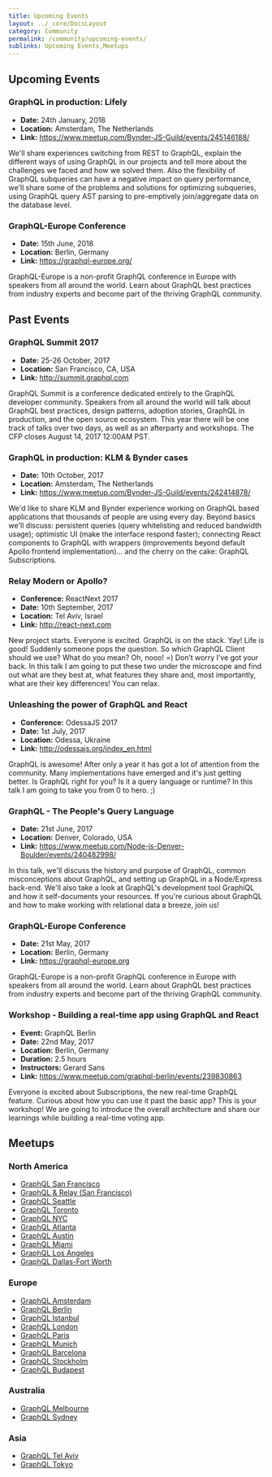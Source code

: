 ```yaml
---
title: Upcoming Events
layout: ../_core/DocsLayout
category: Community
permalink: /community/upcoming-events/
sublinks: Upcoming Events,Meetups
---
```


## Upcoming Events

### GraphQL in production: Lifely

- **Date:** 24th January, 2018
- **Location:** Amsterdam, The Netherlands
- **Link:** https://www.meetup.com/Bynder-JS-Guild/events/245146188/

We'll share experiences switching from REST to GraphQL, explain the different ways of using GraphQL in our projects and tell more about the challenges we faced and how we solved them. Also the flexibility of GraphQL subqueries can have a negative impact on query performance, we'll share some of the problems and solutions for optimizing subqueries, using GraphQL query AST parsing to pre-emptively join/aggregate data on the database level.

### GraphQL-Europe Conference

- **Date:** 15th June, 2018
- **Location:** Berlin, Germany
- **Link:** https://graphql-europe.org/

GraphQL-Europe is a non-profit GraphQL conference in Europe with speakers from all around the world. Learn about GraphQL best practices from industry experts and become part of the thriving GraphQL community.

## Past Events

### GraphQL Summit 2017

- **Date:** 25-26 October, 2017
- **Location:** San Francisco, CA, USA
- **Link:** http://summit.graphql.com

GraphQL Summit is a conference dedicated entirely to the GraphQL developer community. Speakers from all around the world will talk about GraphQL best practices, design patterns, adoption stories, GraphQL in production, and the open source ecosystem. This year there will be one track of talks over two days, as well as an afterparty and workshops. The CFP closes August 14, 2017 12:00AM PST.

### GraphQL in production: KLM & Bynder cases

- **Date:** 10th October, 2017
- **Location:** Amsterdam, The Netherlands
- **Link:** https://www.meetup.com/Bynder-JS-Guild/events/242414878/

We'd like to share KLM and Bynder experience working on GraphQL based applications that thousands of people are using every day. Beyond basics we'll discuss: persistent queries (query whitelisting and reduced bandwidth usage); optimistic UI (make the interface respond faster); connecting React components to GraphQL with wrappers (improvements beyond default Apollo frontend implementation)... and the cherry on the cake: GraphQL Subscriptions.

### Relay Modern or Apollo?

- **Conference:** ReactNext 2017
- **Date:** 10th September, 2017
- **Location:** Tel Aviv, Israel
- **Link:** http://react-next.com

New project starts. Everyone is excited. GraphQL is on the stack. Yay! Life is good! Suddenly someone pops the question. So which GraphQL Client should we use? What do you mean? Oh, nooo! =) Don’t worry I’ve got your back. In this talk I am going to put these two under the microscope and find out what are they best at, what features they share and, most importantly, what are their key differences! You can relax.

### Unleashing the power of GraphQL and React

- **Conference:** OdessaJS 2017
- **Date:** 1st July, 2017
- **Location:** Odessa, Ukraine
- **Link:** http://odessajs.org/index_en.html

GraphQL is awesome! After only a year it has got a lot of attention from the community. Many implementations have emerged and it's just getting better. Is GraphQL right for you? Is it a query language or runtime? In this talk I am going to take you from 0 to hero. ;) 

### GraphQL - The People's Query Language 

- **Date:** 21st June, 2017
- **Location:** Denver, Colorado, USA
- **Link:** https://www.meetup.com/Node-js-Denver-Boulder/events/240482998/

In this talk, we'll discuss the history and purpose of GraphQL, common misconceptions about GraphQL, and setting up GraphQL in a Node/Express back-end. We'll also take a look at GraphQL's development tool GraphiQL and how it self-documents your resources. If you're curious about GraphQL and how to make working with relational data a breeze, join us! 

### GraphQL-Europe Conference

- **Date:** 21st May, 2017
- **Location:** Berlin, Germany
- **Link:** https://graphql-europe.org

GraphQL-Europe is a non-profit GraphQL conference in Europe with speakers from all around the world. Learn about GraphQL best practices from industry experts and become part of the thriving GraphQL community.

### Workshop - Building a real-time app using GraphQL and React

- **Event:** GraphQL Berlin
- **Date:** 22nd May, 2017
- **Location:** Berlin, Germany
- **Duration:** 2.5 hours
- **Instructors:** Gerard Sans
- **Link:** https://www.meetup.com/graphql-berlin/events/239830863

Everyone is excited about Subscriptions, the new real-time GraphQL feature. Curious about how you can use it past the basic app? This is your workshop! We are going to introduce the overall architecture and share our learnings while building a real-time voting app. 

## Meetups

### North America

- [GraphQL San Francisco](http://www.meetup.com/GraphQL-SF/)
- [GraphQL & Relay (San Francisco)](http://www.meetup.com/graphql/)
- [GraphQL Seattle](https://www.meetup.com/Seattle-GraphQL-Meetup/)
- [GraphQL Toronto](https://www.meetup.com/GraphQL-Toronto/)
- [GraphQL NYC](https://www.meetup.com/GraphQL-NYC/)
- [GraphQL Atlanta](https://www.meetup.com/GraphQL-Atlanta/)
- [GraphQL Austin](https://www.meetup.com/ATX-GraphQL/)
- [GraphQL Miami](https://www.meetup.com/Miami-GraphQL/)
- [GraphQL Los Angeles](https://www.meetup.com/Los-Angeles-GraphQL-Meetup/)
- [GraphQL Dallas-Fort Worth](https://www.meetup.com/DFW-GraphQL-Meetup/)

### Europe

- [GraphQL Amsterdam](https://www.meetup.com/Amsterdam-GraphQL-Meetup/)
- [GraphQL Berlin](https://www.meetup.com/graphql-berlin/)
- [GraphQL Istanbul](https://www.meetup.com/GraphQL-Istanbul/)
- [GraphQL London](https://www.meetup.com/GraphQL-London)
- [GraphQL Paris](https://www.meetup.com/GraphQL-Paris/)
- [GraphQL Munich](https://www.meetup.com/GraphQL-Munich/)
- [GraphQL Barcelona](https://www.meetup.com/GraphQL-Barcelona/)
- [GraphQL Stockholm](https://www.meetup.com/GraphQL-Stockholm/)
- [GraphQL Budapest](https://www.meetup.com/Budapest-GraphQL/)

### Australia

- [GraphQL Melbourne](http://graphql.melbourne/)
- [GraphQL Sydney](http://graphql.sydney/)

### Asia

- [GraphQL Tel Aviv](https://www.meetup.com/GraphQL-TLV/)
- [GraphQL Tokyo](https://www.meetup.com/GraphQL-Tokyo/)
